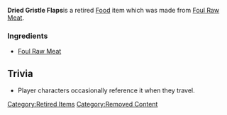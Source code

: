 **Dried Gristle Flaps**is a retired [Food](Food.md "wikilink") item which
was made from [Foul Raw Meat](Foul_Raw_Meat.md "wikilink").

### Ingredients

- [Foul Raw Meat](Foul_Raw_Meat.md "wikilink")

## Trivia

- Player characters occasionally reference it when they travel.

[Category:Retired Items](Category:Retired_Items "wikilink")
[Category:Removed Content](Category:Removed_Content "wikilink")